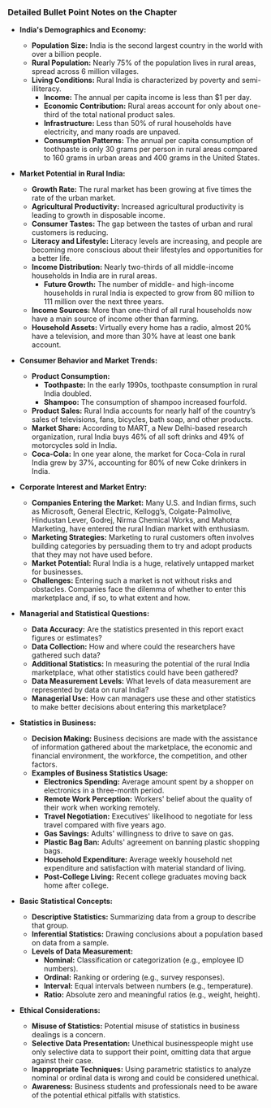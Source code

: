 ### Detailed Bullet Point Notes on the Chapter

- **India's Demographics and Economy:**
  - **Population Size:** India is the second largest country in the world with over a billion people.
  - **Rural Population:** Nearly 75% of the population lives in rural areas, spread across 6 million villages.
  - **Living Conditions:** Rural India is characterized by poverty and semi-illiteracy.
    - **Income:** The annual per capita income is less than $1 per day.
    - **Economic Contribution:** Rural areas account for only about one-third of the total national product sales.
    - **Infrastructure:** Less than 50% of rural households have electricity, and many roads are unpaved.
    - **Consumption Patterns:** The annual per capita consumption of toothpaste is only 30 grams per person in rural areas compared to 160 grams in urban areas and 400 grams in the United States.

- **Market Potential in Rural India:**
  - **Growth Rate:** The rural market has been growing at five times the rate of the urban market.
  - **Agricultural Productivity:** Increased agricultural productivity is leading to growth in disposable income.
  - **Consumer Tastes:** The gap between the tastes of urban and rural customers is reducing.
  - **Literacy and Lifestyle:** Literacy levels are increasing, and people are becoming more conscious about their lifestyles and opportunities for a better life.
  - **Income Distribution:** Nearly two-thirds of all middle-income households in India are in rural areas.
    - **Future Growth:** The number of middle- and high-income households in rural India is expected to grow from 80 million to 111 million over the next three years.
  - **Income Sources:** More than one-third of all rural households now have a main source of income other than farming.
  - **Household Assets:** Virtually every home has a radio, almost 20% have a television, and more than 30% have at least one bank account.

- **Consumer Behavior and Market Trends:**
  - **Product Consumption:** 
    - **Toothpaste:** In the early 1990s, toothpaste consumption in rural India doubled.
    - **Shampoo:** The consumption of shampoo increased fourfold.
  - **Product Sales:** Rural India accounts for nearly half of the country’s sales of televisions, fans, bicycles, bath soap, and other products.
  - **Market Share:** According to MART, a New Delhi-based research organization, rural India buys 46% of all soft drinks and 49% of motorcycles sold in India.
  - **Coca-Cola:** In one year alone, the market for Coca-Cola in rural India grew by 37%, accounting for 80% of new Coke drinkers in India.

- **Corporate Interest and Market Entry:**
  - **Companies Entering the Market:** Many U.S. and Indian firms, such as Microsoft, General Electric, Kellogg’s, Colgate-Palmolive, Hindustan Lever, Godrej, Nirma Chemical Works, and Mahotra Marketing, have entered the rural Indian market with enthusiasm.
  - **Marketing Strategies:** Marketing to rural customers often involves building categories by persuading them to try and adopt products that they may not have used before.
  - **Market Potential:** Rural India is a huge, relatively untapped market for businesses.
  - **Challenges:** Entering such a market is not without risks and obstacles. Companies face the dilemma of whether to enter this marketplace and, if so, to what extent and how.

- **Managerial and Statistical Questions:**
  - **Data Accuracy:** Are the statistics presented in this report exact figures or estimates?
  - **Data Collection:** How and where could the researchers have gathered such data?
  - **Additional Statistics:** In measuring the potential of the rural India marketplace, what other statistics could have been gathered?
  - **Data Measurement Levels:** What levels of data measurement are represented by data on rural India?
  - **Managerial Use:** How can managers use these and other statistics to make better decisions about entering this marketplace?

- **Statistics in Business:**
  - **Decision Making:** Business decisions are made with the assistance of information gathered about the marketplace, the economic and financial environment, the workforce, the competition, and other factors.
  - **Examples of Business Statistics Usage:**
    - **Electronics Spending:** Average amount spent by a shopper on electronics in a three-month period.
    - **Remote Work Perception:** Workers' belief about the quality of their work when working remotely.
    - **Travel Negotiation:** Executives' likelihood to negotiate for less travel compared with five years ago.
    - **Gas Savings:** Adults' willingness to drive to save on gas.
    - **Plastic Bag Ban:** Adults' agreement on banning plastic shopping bags.
    - **Household Expenditure:** Average weekly household net expenditure and satisfaction with material standard of living.
    - **Post-College Living:** Recent college graduates moving back home after college.

- **Basic Statistical Concepts:**
  - **Descriptive Statistics:** Summarizing data from a group to describe that group.
  - **Inferential Statistics:** Drawing conclusions about a population based on data from a sample.
  - **Levels of Data Measurement:**
    - **Nominal:** Classification or categorization (e.g., employee ID numbers).
    - **Ordinal:** Ranking or ordering (e.g., survey responses).
    - **Interval:** Equal intervals between numbers (e.g., temperature).
    - **Ratio:** Absolute zero and meaningful ratios (e.g., weight, height).

- **Ethical Considerations:**
  - **Misuse of Statistics:** Potential misuse of statistics in business dealings is a concern.
  - **Selective Data Presentation:** Unethical businesspeople might use only selective data to support their point, omitting data that argue against their case.
  - **Inappropriate Techniques:** Using parametric statistics to analyze nominal or ordinal data is wrong and could be considered unethical.
  - **Awareness:** Business students and professionals need to be aware of the potential ethical pitfalls with statistics.